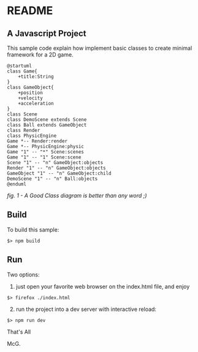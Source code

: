 # README

## A Javascript Project

This sample code explain how implement basic classes to create minimal framework for a 2D game.


```plantuml
@startuml
class Game{
    +title:String
}
class GameObject{
    +position
    +velocity
    +acceleration
}
class Scene
class DemoScene extends Scene
class Ball extends GameObject
class Render
class PhysicEngine
Game *-- Render:render
Game *-- PhysicEngine:physic
Game "1" -- "*" Scene:scenes
Game "1" -- "1" Scene:scene
Scene "1" -- "n" GameObject:objects
Render "1" -- "n" GameObject:objects
GameObject "1" -- "n" GameObject:child
DemoScene "1" -- "n" Ball:objects
@enduml
```
_fig. 1 - A Good Class diagram is better than any word ;)_

## Build

To build this sample:

```shell
$> npm build
```

## Run

Two options:

1. just open your favorite web browser on the index.html file, and enjoy

```shell
$> firefox ./index.html
```

2. run the project into a dev server with interactive reload:

```shell
$> npm run dev
```

That's All

McG.